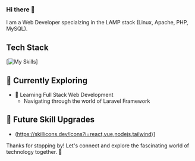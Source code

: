 ### Hi there 👋

I am a Web Developer specialzing in the LAMP stack (Linux, Apache, PHP, MySQL).

<!--
![<username>'s Stats](https://github-readme-stats.vercel.app/api?username=dialeleven&theme=vue-dark&show_icons=true&hide_border=true&count_private=true)
-->

## Tech Stack
[![My Skills](https://skillicons.dev/icons?i=php,laravel,mysql,html,css,js,jquery,git,github,vscode,wordpress,windows,linux)]

## 🌱 Currently Exploring

- 🚀 Learning Full Stack Web Development
  - Navigating through the world of Laravel Framework
 
## 🤔 Future Skill Upgrades
- (https://skillicons.dev/icons?i=react,vue,nodejs,tailwind)]

Thanks for stopping by! Let's connect and explore the fascinating world of technology together. 🚀


<!--
**dialeleven/dialeleven** is a ✨ _special_ ✨ repository because its `README.md` (this file) appears on your GitHub profile.

Here are some ideas to get you started:

- 🔭 I’m currently working on ...
- 🌱 I’m currently learning ...
- 👯 I’m looking to collaborate on ...
- 🤔 I’m looking for help with ...
- 💬 Ask me about ...
- 📫 How to reach me: ...
- 😄 Pronouns: ...
- ⚡ Fun fact: ...
-->
